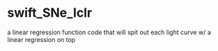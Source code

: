 # swift_SNe_lclr
a linear regression function code that will spit out each light curve w/ a linear regression on top
